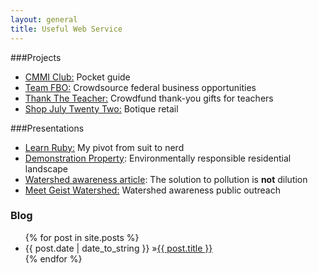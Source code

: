 ```yaml
---
layout: general
title: Useful Web Service
---
```


###Projects
* [CMMI Club:](cmmi.html) Pocket guide 
* [Team FBO:](teamFBO.html) Crowdsource federal business opportunities
* [Thank The Teacher:](thanktheteacher.html) Crowdfund thank-you gifts for teachers
* [Shop July Twenty Two:](july_twenty_two.html) Botique retail

###Presentations
* [Learn Ruby:](http://www.slideshare.net/matthewnewell/ruby-newbie-26183481) My pivot from suit to nerd
* [Demonstration Property](http://www.slideshare.net/matthewnewell/wildlife-and-watershed-friendly-residential-landscape): Environmentally responsible residential landscape
* [Watershed awareness article](http://www.townepost.com/geist/spring-fertilization-tips-geist-watershed-alliance/): The solution to pollution is **not** dilution
* [Meet Geist Watershed:](http://www.slideshare.net/matthewnewell/geistfall-creek-watershed-public-meeting) Watershed awareness public outreach

<div id="home">
  <h3><i class="icon-bookmark"></i> Blog</h3>
  <ul id="blog-posts" class="posts">
    {% for post in site.posts %}
      <li><span>{{ post.date | date_to_string }} &raquo;</span><a href="{{ post.url }}">{{ post.title }}</a></li>
    {% endfor %}
  </ul>
</div>
